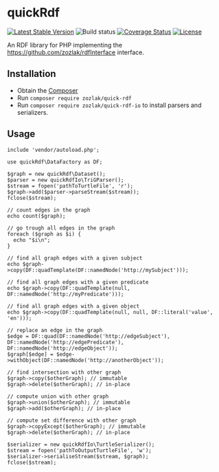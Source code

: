 # quickRdf

[![Latest Stable Version](https://poser.pugx.org/zozlak/quick-rdf/v/stable)](https://packagist.org/packages/zozlak/quick-rdf)
![Build status](https://github.com/zozlak/quickRdf/workflows/phpunit/badge.svg?branch=master)
[![Coverage Status](https://coveralls.io/repos/github/zozlak/quickRdf/badge.svg?branch=master)](https://coveralls.io/github/zozlak/quickRdf?branch=master)
[![License](https://poser.pugx.org/zozlak/quicki-rdf/license)](https://packagist.org/packages/zozlak/quick-rdf)

An RDF library for PHP implementing the https://github.com/zozlak/rdfInterface interface.

## Installation

* Obtain the [Composer](https://getcomposer.org)
* Run `composer require zozlak/quick-rdf`
* Run `composer require zozlak/quick-rdf-io` to install parsers and serializers.

## Usage

```
include 'vendor/autoload.php';

use quickRdf\DataFactory as DF;

$graph = new quickRdf\Dataset();
$parser = new quickRdfIo\TriGParser();
$stream = fopen('pathToTurtleFile', 'r');
$graph->add($parser->parseStream($stream));
fclose($stream);

// count edges in the graph
echo count($graph);

// go trough all edges in the graph
foreach ($graph as $i) {
  echo "$i\n";
}

// find all graph edges with a given subject
echo $graph->copy(DF::quadTemplate(DF::namedNode('http://mySubject')));

// find all graph edges with a given predicate
echo $graph->copy(DF::quadTemplate(null, DF::namedNode('http://myPredicate')));

// find all graph edges with a given object
echo $graph->copy(DF::quadTemplate(null, null, DF::literal('value', 'en')));

// replace an edge in the graph
$edge = DF::quad(DF::namedNode('http://edgeSubject'), DF::namedNode('http://edgePredicate'), DF::namedNode('http://edgeObject'));
$graph[$edge] = $edge->withObject(DF::namedNode('http://anotherObject'));

// find intersection with other graph
$graph->copy($otherGraph); // immutable
$graph->delete($otherGraph); // in-place

// compute union with other graph
$graph->union($otherGraph); // immutable
$graph->add($otherGraph); // in-place

// compute set difference with other graph
$graph->copyExcept($otherGraph); // immutable
$graph->delete($otherGraph); // in-place

$serializer = new quickRdfIo\TurtleSerializer();
$stream = fopen('pathToOutputTurtleFile', 'w');
$serializer->serialiseStream($stream, $graph);
fclose($stream);
```
